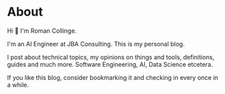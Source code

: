 # About

Hi 👋 I'm Roman Collinge.

I'm an AI Engineer at JBA Consulting. This is my personal blog.

I post about technical topics, my opinions on things and tools, definitions, guides and much more. Software Engineering, AI, Data Science etcetera.

If you like this blog, consider bookmarking it and checking in every once in a while.